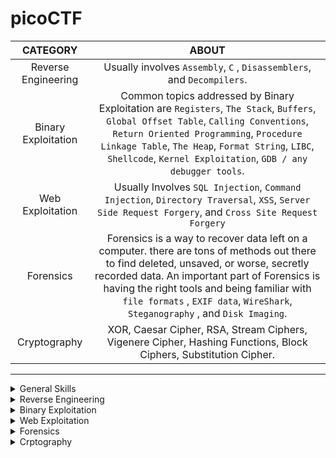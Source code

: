 # picoCTF

|CATEGORY|ABOUT|
|:------:|:---:|
|Reverse Engineering|Usually involves `Assembly`, `C` , `Disassemblers`, and `Decompilers`.|
|Binary Exploitation|Common topics addressed by Binary Exploitation are `Registers`, `The Stack`, `Buffers`, `Global Offset Table`, `Calling Conventions`, `Return Oriented Programming`, `Procedure Linkage Table`, `The Heap`, `Format String`, `LIBC`, `Shellcode`, `Kernel Exploitation`, `GDB / any debugger tools`.|
|Web Exploitation|Usually Involves `SQL Injection`, `Command Injection`, `Directory Traversal`, `XSS`, `Server Side Request Forgery`, and `Cross Site Request Forgery`|
|Forensics|Forensics is a way to recover data left on a computer. there are tons of methods out there to find deleted, unsaved, or worse, secretly recorded data. An important part of Forensics is having the right tools and being familiar with `file formats` , `EXIF data`, `WireShark`, `Steganography` , and `Disk Imaging`.|
|Cryptography|XOR, Caesar Cipher, RSA, Stream Ciphers, Vigenere Cipher, Hashing Functions, Block Ciphers, Substitution Cipher.|

___



<details>
  <summary>General Skills</summary>
</details>

<details>
  <summary>Reverse Engineering</summary>
</details>

<details>
  <summary>Binary Exploitation</summary>
</details>

<details>
  <summary>Web Exploitation</summary>
  Usually Involves SQL Injection, Command Injection, Directory Traversal, XSS, Server Side Request Forgery, and Cross Site Request Forgery
</details>

<details>
  <summary>Forensics</summary>
</details>

<details>
  <summary>Crptography</summary>
</details>
